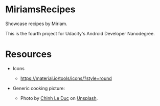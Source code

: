 # MiriamsRecipes

Showcase recipes by Miriam.

This is the fourth project for Udacity's Android Developer Nanodegree.

# Resources

- Icons
  - https://material.io/tools/icons/?style=round

- Generic cooking picture:
  - Photo by [Chinh Le Duc](https://unsplash.com/photos/vuDXJ60mJOA?utm_source=unsplash&utm_medium=referral&utm_content=creditCopyText) on [Unsplash](https://unsplash.com/?utm_source=unsplash&utm_medium=referral&utm_content=creditCopyText).
